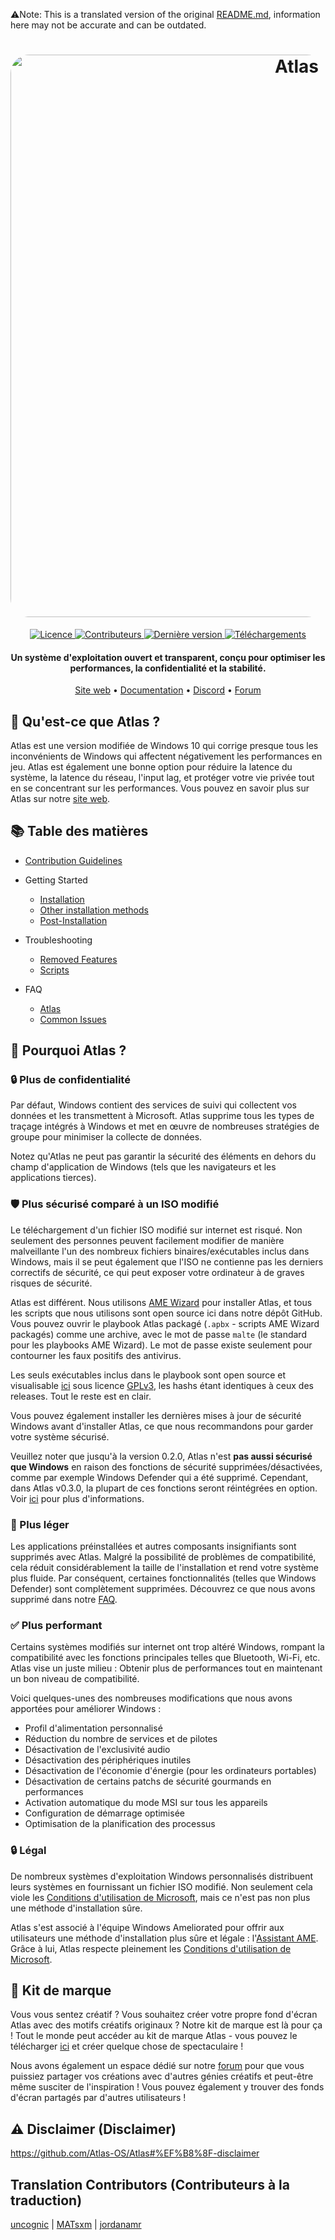 ⚠️Note: This is a translated version of the original [README.md](https://github.com/Atlas-OS/Atlas/blob/main/README.md), information here may not be accurate and can be outdated.
<h1 align="center">
  <a href="http://atlasos.net"><img src="https://gcore.jsdelivr.net/gh/Atlas-OS/Atlas@main/img/banner.png" alt="Atlas" width="900" style="border-radius: 30px"></a>
</h1>
  <p align="center">
    <a href="https://github.com/Atlas-OS/Atlas/blob/main/LICENSE">
      <img alt="Licence" src="https://img.shields.io/github/license/atlas-os/atlas?style=for-the-badge&logo=github&color=1A91FF&label=Licence"/>
    </a>
    <a href="https://github.com/Atlas-OS/Atlas/graphs/contributors">
      <img alt="Contributeurs" src="https://img.shields.io/github/contributors/atlas-os/atlas?style=for-the-badge&color=1A91FF&label=Contributeurs" />
    </a>
    <a href="https://github.com/Atlas-OS/Atlas/releases/latest">
      <img alt="Dernière version" src="https://img.shields.io/github/release/atlas-os/atlas?style=for-the-badge&color=1A91FF&label=Derni%C3%A8re%20version" />
    </a>
    <a href="https://github.com/Atlas-OS/Atlas/releases">
      <img alt="Téléchargements" src="https://img.shields.io/github/downloads/Atlas-OS/Atlas/total?style=for-the-badge&logo=github&color=1A91FF&label=T%C3%A9l%C3%A9chargements" />
    </a>
  </p>
<h4 align="center">Un système d'exploitation ouvert et transparent, conçu pour optimiser les performances, la confidentialité et la stabilité.</h4>

<p align="center">
  <a href="https://atlasos.net">Site web</a>
  •
  <a href="https://docs.atlasos.net">Documentation</a>
  •
  <a href="https://discord.atlasos.net" target="_blank">Discord</a>
  •
  <a href="https://forum.atlasos.net">Forum</a>
</p>

## 🤔 **Qu'est-ce que Atlas ?**

Atlas est une version modifiée de Windows 10 qui corrige presque tous les inconvénients de Windows qui affectent négativement les performances en jeu.
Atlas est également une bonne option pour réduire la latence du système, la latence du réseau, l'input lag, et protéger votre vie privée tout en se concentrant sur les performances.
Vous pouvez en savoir plus sur Atlas sur notre [site web](https://atlasos.net).

## 📚 **Table des matières**

- [Contribution Guidelines](https://docs.atlasos.net/contributions)

- Getting Started
  - [Installation](https://docs.atlasos.net/getting-started/installation)
  - [Other installation methods](https://docs.atlasos.net/getting-started/other-installation-methods/no-usb)
  - [Post-Installation](https://docs.atlasos.net/getting-started/post-installation/drivers)

- Troubleshooting
  - [Removed Features](https://docs.atlasos.net/troubleshooting/removed-features)
  - [Scripts](https://docs.atlasos.net/troubleshooting/scripts)

- FAQ
  - [Atlas](https://atlasos.net/faq)
  - [Common Issues](https://docs.atlasos.net/troubleshooting/common-issues/hyper-v/)

## 👀 **Pourquoi Atlas ?**

### 🔒 Plus de confidentialité
Par défaut, Windows contient des services de suivi qui collectent vos données et les transmettent à Microsoft.
Atlas supprime tous les types de traçage intégrés à Windows et met en œuvre de nombreuses stratégies de groupe pour minimiser la collecte de données.

Notez qu'Atlas ne peut pas garantir la sécurité des éléments en dehors du champ d'application de Windows (tels que les navigateurs et les applications tierces).

### 🛡️ Plus sécurisé comparé à un ISO modifié
Le téléchargement d'un fichier ISO modifié sur internet est risqué. Non seulement des personnes peuvent facilement modifier de manière malveillante l'un des nombreux fichiers binaires/exécutables inclus dans Windows, mais il se peut également que l'ISO ne contienne pas les derniers correctifs de sécurité, ce qui peut exposer votre ordinateur à de graves risques de sécurité. 

Atlas est différent. Nous utilisons [AME Wizard](https://ameliorated.io) pour installer Atlas, et tous les scripts que nous utilisons sont open source ici dans notre dépôt GitHub. Vous pouvez ouvrir le playbook Atlas packagé (`.apbx` - scripts AME Wizard packagés) comme une archive, avec le mot de passe `malte` (le standard pour les playbooks AME Wizard). Le mot de passe existe seulement pour contourner les faux positifs des antivirus.

Les seuls exécutables inclus dans le playbook sont open source et visualisable [ici](https://github.com/Atlas-OS/Atlas-Utilities) sous licence [GPLv3](https://github.com/Atlas-OS/Atlas-Utilities/blob/main/LICENSE), les hashs étant identiques à ceux des releases. Tout le reste est en clair.

Vous pouvez également installer les dernières mises à jour de sécurité Windows avant d'installer Atlas, ce que nous recommandons pour garder votre système sécurisé.

Veuillez noter que jusqu'à la version 0.2.0, Atlas n'est **pas aussi sécurisé que Windows** en raison des fonctions de sécurité supprimées/désactivées, comme par exemple Windows Defender qui a été supprimé. Cependant, dans Atlas v0.3.0, la plupart de ces fonctions seront réintégrées en option. Voir [ici](https://docs.atlasos.net/troubleshooting/removed-features/) pour plus d'informations.

### 🚀 Plus léger
Les applications préinstallées et autres composants insignifiants sont supprimés avec Atlas. Malgré la possibilité de problèmes de compatibilité, cela réduit considérablement la taille de l'installation et rend votre système plus fluide. Par conséquent, certaines fonctionnalités (telles que Windows Defender) sont complètement supprimées.
Découvrez ce que nous avons supprimé dans notre [FAQ](https://docs.atlasos.net/troubleshooting/removed-features).

### ✅ Plus performant
Certains systèmes modifiés sur internet ont trop altéré Windows, rompant la compatibilité avec les fonctions principales telles que Bluetooth, Wi-Fi, etc.
Atlas vise un juste milieu : Obtenir plus de performances tout en maintenant un bon niveau de compatibilité.

Voici quelques-unes des nombreuses modifications que nous avons apportées pour améliorer Windows :
- Profil d'alimentation personnalisé
- Réduction du nombre de services et de pilotes
- Désactivation de l'exclusivité audio
- Désactivation des périphériques inutiles
- Désactivation de l'économie d'énergie (pour les ordinateurs portables)
- Désactivation de certains patchs de sécurité gourmands en performances
- Activation automatique du mode MSI sur tous les appareils
- Configuration de démarrage optimisée
- Optimisation de la planification des processus

### 🔒 Légal
De nombreux systèmes d'exploitation Windows personnalisés distribuent leurs systèmes en fournissant un fichier ISO modifié. Non seulement cela viole les [Conditions d'utilisation de Microsoft](https://www.microsoft.com/en-us/Useterms/Retail/Windows/10/UseTerms_Retail_Windows_10_French.htm), mais ce n'est pas non plus une méthode d'installation sûre.

Atlas s'est associé à l'équipe Windows Ameliorated pour offrir aux utilisateurs une méthode d'installation plus sûre et légale : l'[Assistant AME](https://ameliorated.io). Grâce à lui, Atlas respecte pleinement les [Conditions d'utilisation de Microsoft](https://www.microsoft.com/en-us/Useterms/Retail/Windows/10/UseTerms_Retail_Windows_10_French.htm).

## 🎨 Kit de marque
Vous vous sentez créatif ? Vous souhaitez créer votre propre fond d'écran Atlas avec des motifs créatifs originaux ? Notre kit de marque est là pour ça !
Tout le monde peut accéder au kit de marque Atlas - vous pouvez le télécharger [ici](https://cdn.jsdelivr.net/gh/Atlas-OS/Atlas@main/img/brand-kit.zip) et créer quelque chose de spectaculaire !

Nous avons également un espace dédié sur notre [forum](https://forum.atlasos.net/t/art-showcase) pour que vous puissiez partager vos créations avec d'autres génies créatifs et peut-être même susciter de l'inspiration ! Vous pouvez également y trouver des fonds d'écran partagés par d'autres utilisateurs !

## ⚠️ Disclaimer (Disclaimer)
https://github.com/Atlas-OS/Atlas#%EF%B8%8F-disclaimer

## Translation Contributors (Contributeurs à la traduction)
[uncognic](https://github.com/uncognic) |
[MATsxm](https://github.com/MATsxm) |
[jordanamr](https://github.com/jordanamr)
